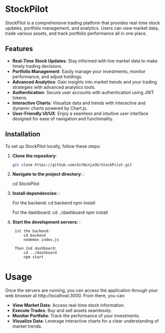 # StockPilot

StockPilot is a comprehensive trading platform that provides real-time stock updates, portfolio management, and analytics. Users can view market data, trade various assets, and track portfolio performance all in one place.

## Features

- **Real-Time Stock Updates**: Stay informed with live market data to make timely trading decisions.
- **Portfolio Management**: Easily manage your investments, monitor performance, and adjust holdings.
- **Advanced Analytics**: Gain insights into market trends and your trading strategies with advanced analytics tools.
- **Authentication**: Secure user accounts with authentication using JWT tokens.
- **Interactive Charts**: Visualize data and trends with interactive and dynamic charts powered by Chart.js.
- **User-Friendly UI/UX**: Enjoy a seamless and intuitive user interface designed for ease of navigation and functionality.

## Installation

To set up StockPilot locally, follow these steps:

1. **Clone the repository**:

   ```bash
   git clone https://github.com/GitNinja36/StockPilot.git

2. **Navigate to the project directory:** :

    cd StockPilot

3. **Install dependencies:** :

    For the backend:
        cd backend
        npm install

    For the dashboard:
        cd ../dashboard
        npm install


4. **Start the development servers:** :
    
        1st the backend:
            cd backend
            nodemon index.js

        Then 2nd dashboard:
            cd ../dashboard
            npm start

# Usage
Once the servers are running, 
you can access the application through your web browser at http://localhost:3000. 
From there, you can:

- **View Market Data**: Access real-time stock information.
- **Execute Trades**: Buy and sell assets seamlessly.
- **Monitor Portfolio**: Track the performance of your investments.
- **Visualize Data**: Leverage interactive charts for a clear understanding of market trends.